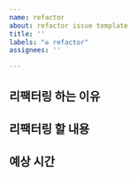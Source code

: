 ```yaml
---
name: refactor
about: refactor issue template
title: ''
labels: "♻️ refactor"
assignees: ''

---
```


##  리팩터링 하는 이유

## 리팩터링 할 내용

## 예상 시간
